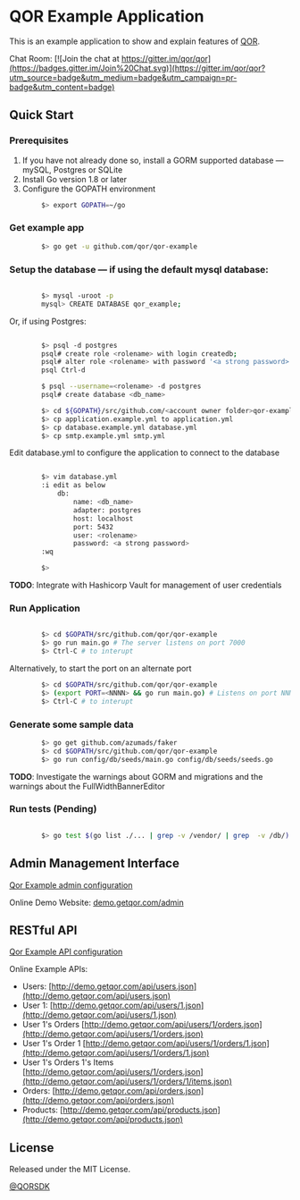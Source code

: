 # QOR Example Application

This is an example application to show and explain features of [QOR](http://getqor.com).

Chat Room: [![Join the chat at https://gitter.im/qor/qor](https://badges.gitter.im/Join%20Chat.svg)](https://gitter.im/qor/qor?utm_source=badge&utm_medium=badge&utm_campaign=pr-badge&utm_content=badge)

## Quick Start

### Prerequisites

1. If you have not already done so, install a GORM supported database &mdash; mySQL, Postgres or SQLite
2. Install Go version 1.8 or later
3. Configure the GOPATH environment

```bash
        $> export GOPATH=~/go
```

### Get example app

```bash
        $> go get -u github.com/qor/qor-example
```

### Setup the database &mdash; if using the default mysql database:

```bash

        $> mysql -uroot -p
        mysql> CREATE DATABASE qor_example;

```

Or, if using Postgres:

```bash

        $> psql -d postgres
        psql# create role <rolename> with login createdb;
        psql# alter role <rolename> with password '<a strong password>'
        psql Ctrl-d

        $ psql --username=<rolename> -d postgres
        psql# create database <db_name>

        $> cd ${GOPATH}/src/github.com/<account owner folder>qor-example/config/
        $> cp application.example.yml to application.yml
        $> cp database.example.yml database.yml
        $> cp smtp.example.yml smtp.yml

```

Edit database.yml to configure the application to connect to the database

```bash

        $> vim database.yml
        :i edit as below
            db:
                name: <db_name>
                adapter: postgres
                host: localhost
                port: 5432
                user: <rolename>
                password: <a strong password>
        :wq

        $>  
```

__TODO__: Integrate with Hashicorp Vault for management of user credentials

### Run Application

```bash

        $> cd $GOPATH/src/github.com/qor/qor-example
        $> go run main.go # The server listens on port 7000
        $> Ctrl-C # to interupt
```

Alternatively, to start the port on an alternate port

```bash
        $> cd $GOPATH/src/github.com/qor/qor-example
        $> (export PORT=<NNNN> && go run main.go) # Listens on port NNNN
        $> Ctrl-C # to interupt
```

### Generate some sample data

```bash
        $> go get github.com/azumads/faker
        $> cd $GOPATH/src/github.com/qor/qor-example
        $> go run config/db/seeds/main.go config/db/seeds/seeds.go
```

__TODO__: Investigate the warnings about GORM and migrations and the warnings about the FullWidthBannerEditor

### Run tests (Pending)

```bash

        $> go test $(go list ./... | grep -v /vendor/ | grep  -v /db/)
```

## Admin Management Interface

[Qor Example admin configuration](https://github.com/qor/qor-example/blob/master/config/admin/admin.go)

Online Demo Website: [demo.getqor.com/admin](http://demo.getqor.com/admin)

## RESTful API

[Qor Example API configuration](https://github.com/qor/qor-example/blob/master/config/api/api.go)

Online Example APIs:

* Users: [http://demo.getqor.com/api/users.json](http://demo.getqor.com/api/users.json)
* User 1: [http://demo.getqor.com/api/users/1.json](http://demo.getqor.com/api/users/1.json)
* User 1's Orders [http://demo.getqor.com/api/users/1/orders.json](http://demo.getqor.com/api/users/1/orders.json)
* User 1's Order 1 [http://demo.getqor.com/api/users/1/orders/1.json](http://demo.getqor.com/api/users/1/orders/1.json)
* User 1's Orders 1's Items [http://demo.getqor.com/api/users/1/orders.json](http://demo.getqor.com/api/users/1/orders/1/items.json)
* Orders: [http://demo.getqor.com/api/orders.json](http://demo.getqor.com/api/orders.json)
* Products: [http://demo.getqor.com/api/products.json](http://demo.getqor.com/api/products.json)

## License

Released under the MIT License.

[@QORSDK](https://twitter.com/qorsdk)
